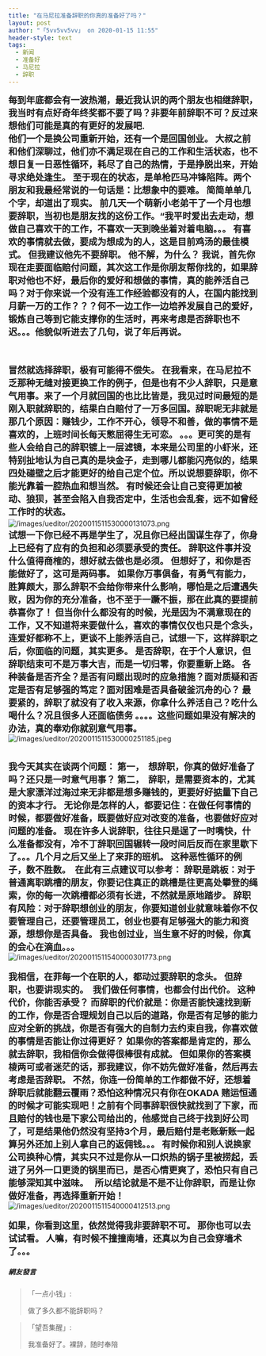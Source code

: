 ```yaml
---
title: "在马尼拉准备辞职的你真的准备好了吗？"
layout: post
author: "「5vv5vv5vv」 on 2020-01-15 11:55"
header-style: text
tags:
  - 新闻
  - 准备好
  - 马尼拉
  - 辞职
---
```


<span style="font-size: 18px;"><strong>每到年底都会有一波热潮，最近我认识的两个朋友也相继辞职，我当时有点好奇年终奖都不要了吗？非要年前辞职不可？反过来想他们可能是真的有更好的发展吧.</strong></span>
<br>
<span style="font-size: 18px;"><strong>他们一个是换公司重新开始，还有一个是回国创业。 大叔之前和他们深聊过，他们亦不满足现在自己的工作和生活状态，也不想日复一日恶性循环，耗尽了自己的热情，于是挣脱出来，开始寻求绝处逢生。 至于现在的状态，是单枪匹马冲锋陷阵。两个朋友和我最经常说的一句话是：比想象中的要难。 简简单单几个字，却道出了现实。 前几天一个萌新小老弟干了一个月也想要辞职，当初也是朋友找的这份工作。“我平时爱出去走动，想做自己喜欢干的工作，不喜欢一天到晚坐着对着电脑。。。 有喜欢的事情就去做，要成为想成为的人，这是目前鸡汤的最佳模式。 但我建议他先不要辞职。 他不解，为什么？ 我说，首先你现在走要面临赔付问题，其次这工作是你朋友帮你找的，如果辞职对他也不好，最后你的爱好和想做的事情，真的能养活自己吗？对于你来说一个没有连工作经验都没有的人，在国内能找到月薪一万的工作？？？何不一边工作一边培养发展自己的爱好，锻炼自己等到它能支撑你的生活时，再来考虑是否辞职也不迟。。。他貌似听进去了几句，说了年后再说。</strong></span>
<br>
<br>
<br>
<br>
<span style="font-size: 18px;"><strong>冒然就选择辞职，极有可能得不偿失。 在我看来，在马尼拉不乏那种无缝对接更换工作的例子，但是也有不少人辞职，只是意气用事。来了一个月就回国的也比比皆是，我见过时间最短的是刚入职就辞职的，结果白白赔付了一万多回国。辞职呢无非就是那几个原因：赚钱少，工作不开心，领导不和善，做的事情不是喜欢的，上班时间长每天憋屈得生无可恋。 。。。更可笑的是有些人会给自己的辞职镀上一层滤镜，本来是公司里的小虾米，还特别扯地认为自己真的是块金子，走到哪儿都能闪亮似的，结果四处碰壁之后才能更好的给自己定个位。所以说想要辞职，你不能光靠着一腔热血和想当然。 有时候还会让自己变得更加被动、狼狈，甚至会陷入自我否定中，生活也会乱套，远不如曾经工作时的状态。</strong></span>
<br>
<img src="http://images.feileyuan.com/images/ueditor/2020011511530000131073.png" title="/images/ueditor/2020011511530000131073.png" alt="/images/ueditor/2020011511530000131073.png">
<span style="font-size: 18px;"><strong>&nbsp;</strong></span>
<br>
<span style="font-size: 18px;"><strong>试想一下你已经不再是学生了，况且你已经出国谋生存了，你身上已经有了应有的负担和必须要承受的责任。 辞职这件事并没什么值得商榷的，想好就去做也是必须。 但想好了，和你是否能做好了，这可是两码事。 如果你万事俱备，有勇气有能力，胜算颇大，那么辞职不会给你带来什么影响，哪怕是之后遭遇失败，因为你的充分准备，也不至于一蹶不振，那在此真的要提前恭喜你了！ 但当你什么都没有的时候，光是因为不满意现在的工作，又不知道将来要做什么，喜欢的事情仅仅也只是个念头，连爱好都称不上，更谈不上能养活自己，试想一下，这样辞职之后，你面临的问题，其实更多。 是否辞职，在于个人意识，但辞职结束可不是万事大吉，而是一切归零，你要重新上路。 各种装备是否齐全？是否有问题出现时的应急措施？面对质疑和否定是否有足够强的笃定？面对困难是否具备破釜沉舟的心？ 最要紧的，辞职了就没有了收入来源，你拿什么养活自己？吃什么喝什么？况且很多人还面临债务 。。。。这些问题如果没有解决的办法，真的奉劝你就别意气用事。</strong></span>
<img src="http://images.feileyuan.com/images/ueditor/2020011511530000251185.jpeg" title="/images/ueditor/2020011511530000251185.jpeg" alt="/images/ueditor/2020011511530000251185.jpeg">
<br>
<br>
<br>
<span style="font-size: 18px;"><strong>我今天其实在谈两个问题： 第一，&nbsp; 想辞职，你真的做好准备了吗？还只是一时意气用事？ 第二，&nbsp; 辞职，是需要资本的，尤其是大家漂洋过海过来无非都是想多赚钱的，更要好好掂量下自己的资本才行。 无论你是怎样的人，都要记住：在做任何事情的时候，都要做好准备，既要做好应对改变的准备，也要做好应对问题的准备。 现在许多人说辞职，往往只是逞了一时嘴快，什么准备都没有，冷不丁辞职回国辗转一段时间后反而在家里歇下了。。。几个月之后又坐上了来菲的班机。 这种恶性循环的例子，数不胜数。&nbsp; 在此有三点建议可以参考： 辞职是跳板：对于普通离职跳槽的朋友，你要记住真正的跳槽是往更高处攀登的绳索，你的每一次跳槽都必须有长进，不然就是原地踏步。 辞职有风险：对于辞职想创业的朋友，你要知道创业就意味着你不仅要管理自己，还要管理员工，创业也要有足够强大的能力和资源，想想你是否具备。 我也创过业，当生意不好的时候，你真的会心在滴血。。。</strong></span>
<br>
<img src="http://images.feileyuan.com/images/ueditor/2020011511540000301773.png" title="/images/ueditor/2020011511540000301773.png" alt="/images/ueditor/2020011511540000301773.png">
<br>
<br>
<span style="font-size: 18px;"><strong>我相信，在菲每一个在职的人，都动过要辞职的念头。 但辞职，也要讲现实的。&nbsp; 我们做任何事情，也都会付出代价。 这种代价，你能否承受？ 而辞职的代价就是：你是否能快速找到新的工作，你是否合理规划自己以后的道路，你是否有足够的能力应对全新的挑战，你是否有强大的自制力去约束自我，你喜欢做的事情是否能让你过得更好？ 如果你的答案都是肯定的，那么就去辞职，我相信你会做得很棒很有成就。 但如果你的答案模棱两可或者迷茫的话，那我建议，你不妨先做好准备，然后再去考虑是否辞职。 不然，你连一份简单的工作都做不好，还想着辞职后就能翻云覆雨？恐怕这种情况只有你在OKADA 赌运恒通的时候才可能实现吧！之前有个同事辞职很快就找到了下家，而且赔付的钱也是下家公司给出的，他感觉自己终于找到好公司了，可是结果他仍然没有坚持3个月，最后赔付是老账新账一起算另外还加上别人拿自己的返佣钱。。。 有时候你和别人说换家公司换种心情，其实只不过是你从一口炽热的锅子里被捞起，丢进了另外一口更烫的锅里而已，是否心情更爽了，恐怕只有自己能够深知其中滋味。&nbsp; &nbsp;所以结论就是不是不让你辞职，而是让你做好准备，再选择重新开始！</strong></span>
<img src="http://images.feileyuan.com/images/ueditor/2020011511540000412513.png" title="/images/ueditor/2020011511540000412513.png" alt="/images/ueditor/2020011511540000412513.png">
<br>
<br>
<span style="font-size: 18px;"><strong>如果，你看到这里，依然觉得我非要辞职不可。</strong></span>
<span style="font-size: 18px;"><strong>那你也可以去试试看。</strong></span>
<span style="font-size: 18px;"><strong>人嘛，有时候不撞撞南墙，还真以为自己会穿墙术了。。。</strong></span>
<input type="hidden" value="菲乐园提供"><br>

##### 網友發言 
> 「一点小钱」:
> <p>做了多久都不能辞职吗？</p>

> 「望吾集醒」:
> <p>我准备好了。裸辞，随时奉陪</p>


